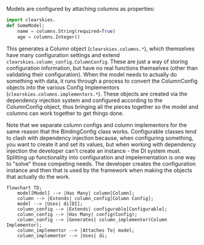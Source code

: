 Models are configured by attaching columns as properties:

```python
import clearskies.
def SomeModel:
    name = columns.String(required=True)
    age = columns.Integer()
```

This generates a Column object (`clearskies.columns.*`), which themselves have many configuration settings and extend `clearskies.column_config.ColumnConfig`.  These are just a way of storing configuration information, but have no real functions themselves (other than validating their configuration).  When the model needs to actually do something with data, it runs through a process to convert the ColumnConfig objects into the various Config Implementors (`clearskies.columns.implementors.*`).  These objects are created via the dependency injection system and configured according to the ColumnConfig object, thus bringing all the pieces together so the model and columns can work together to get things done.

Note that we separate column configs and column implementors for the same reason that the BindingConfig class works.  Configurable classes tend to clash with dependency injection because, when configuring something, you want to create it and set its values, but when working with dependency injection the developer can't create an instance - the DI system must.  Splitting up functionality into configuration and impelementation is one way to "solve" those competing needs.  The developer creates the configuration instance and then that is used by the framework when making the objects that actually do the work.

```mermaid
flowchart TD;
    model[Model] --> |Has Many| column[Column];
    column --> |Extends| column_config[Column Config];
    model --> |Uses| di[DI];
    column_config --> |Extends| configurable[Configurable];
    column_config --> |Has Many| config(Config);
    column_config --> |Generates| column_implementor(Column Implementor);
    column_implementor --> |Attaches To| model;
    column_implementor --> |Uses| di;
```
